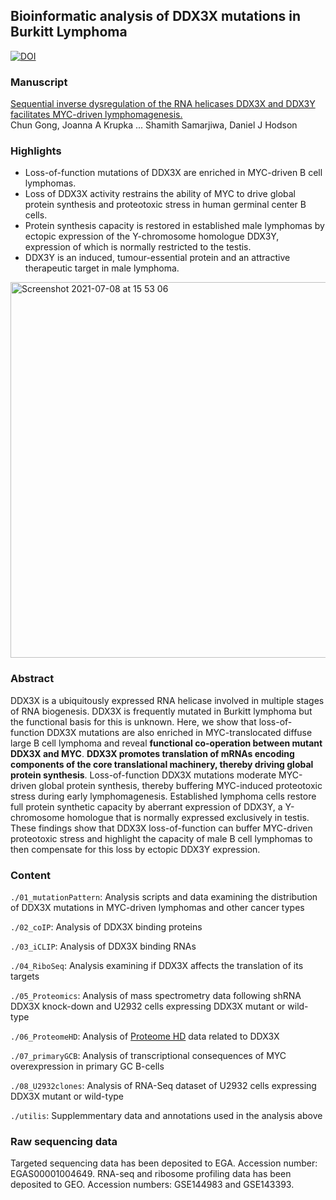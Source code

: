 ## Bioinformatic analysis of DDX3X mutations in Burkitt Lymphoma

[![DOI](https://zenodo.org/badge/351418436.svg)](https://zenodo.org/badge/latestdoi/351418436)

### Manuscript

[Sequential inverse dysregulation of the RNA helicases DDX3X and DDX3Y facilitates MYC-driven lymphomagenesis.](http://dx.doi.org/10.2139/ssrn.3520953)  
Chun Gong, Joanna A Krupka ... Shamith Samarjiwa, Daniel J Hodson

### Highlights
- Loss-of-function mutations of DDX3X are enriched in MYC-driven B cell lymphomas.  
- Loss of DDX3X activity restrains the ability of MYC to drive global protein synthesis and proteotoxic stress in human germinal center B cells.  
- Protein synthesis capacity is restored in established male lymphomas by ectopic expression of the Y-chromosome homologue DDX3Y, expression of which is normally restricted to the testis.  
- DDX3Y is an induced, tumour-essential protein and an attractive therapeutic target in male lymphoma.  

<img width="601" alt="Screenshot 2021-07-08 at 15 53 06" src="https://user-images.githubusercontent.com/32344189/124943668-9b01a780-e004-11eb-8fe4-8b3fa8e2f8cd.png">

### Abstract 

DDX3X is a ubiquitously expressed RNA helicase involved in multiple stages of RNA biogenesis. DDX3X is frequently mutated in Burkitt lymphoma but the functional basis for this is unknown. Here, we show that loss-of-function DDX3X mutations are also enriched in MYC-translocated diffuse large B cell lymphoma and reveal **functional co-operation between mutant DDX3X and MYC**. **DDX3X promotes translation of mRNAs encoding components of the core translational machinery, thereby driving global protein synthesis**. Loss-of-function DDX3X mutations moderate MYC-driven global protein synthesis, thereby buffering MYC-induced proteotoxic stress during early lymphomagenesis. Established lymphoma cells restore full protein synthetic capacity by aberrant expression of DDX3Y, a Y-chromosome homologue that is normally expressed exclusively in testis.  These findings show that DDX3X loss-of-function can buffer MYC-driven proteotoxic stress and highlight the capacity of male B cell lymphomas to then compensate for this loss by ectopic DDX3Y expression.  

### Content 

  `./01_mutationPattern`:
	Analysis scripts and data examining the distribution of DDX3X mutations in MYC-driven lymphomas and other cancer types 
  
  `./02_coIP`:
	Analysis of DDX3X binding proteins   
  
  `./03_iCLIP`:
	Analysis of DDX3X binding RNAs
  
  `./04_RiboSeq`:
	Analysis examining if DDX3X affects the translation of its targets
  
  `./05_Proteomics`:
	Analysis of mass spectrometry data following shRNA DDX3X knock-down and U2932 cells expressing DDX3X mutant or wild-type

  `./06_ProteomeHD`:
	Analysis of [Proteome HD](https://www.proteomehd.net) data related to DDX3X
  
  `./07_primaryGCB`:
	Analysis of transcriptional consequences of MYC overexpression in primary GC B-cells
  
  `./08_U2932clones`:
	Analysis of RNA-Seq dataset of U2932 cells expressing DDX3X mutant or wild-type 
  
  `./utilis`:
	Supplemmentary data and annotations used in the analysis above
	
### Raw sequencing data 

Targeted sequencing data has been deposited to EGA. Accession number: EGAS00001004649. 
RNA-seq and ribosome profiling data has been deposited to GEO. 
Accession numbers: GSE144983 and GSE143393. 
